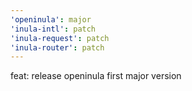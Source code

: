 ```yaml
---
'openinula': major
'inula-intl': patch
'inula-request': patch
'inula-router': patch
---
```


feat: release openinula first major version

